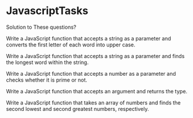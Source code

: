 # JavascriptTasks

Solution to These questions?

Write a JavaScript function that accepts a string as a parameter and converts the first letter of each word into upper case.

Write a JavaScript function that accepts a string as a parameter and finds the longest word within the string.

Write a JavaScript function that accepts a number as a parameter and checks whether it is prime or not.

Write a JavaScript function that accepts an argument and returns the type.

Write a JavaScript function that takes an array of numbers and finds the second lowest and second greatest numbers, respectively.

